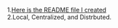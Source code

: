 1.[Here is the README file I created](../../README.md)   
2.Local, Centralized, and Distrbuted.  


